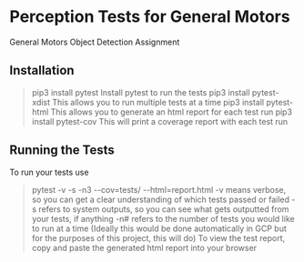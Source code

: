 # Perception Tests for General Motors

General Motors Object Detection Assignment

## Installation

> pip3 install pytest
Install pytest to run the tests
> pip3 install pytest-xdist
This allows you to run multiple tests at a time
> pip3 install pytest-html
This allows you to generate an html report for each test run
>pip3 install pytest-cov
This will print a coverage report with each test run

## Running the Tests

To run your tests use
> pytest -v -s -n3 --cov=tests/ --html=report.html
-v means verbose, so you can get a clear understanding of which tests passed or failed
-s refers to system outputs, so you can see what gets outputted from your tests, if anything
-n# refers to the number of tests you would like to run at a time (Ideally this would be done automatically in GCP but for the purposes of this project, this will do)
To view the test report, copy and paste the generated html report into your browser